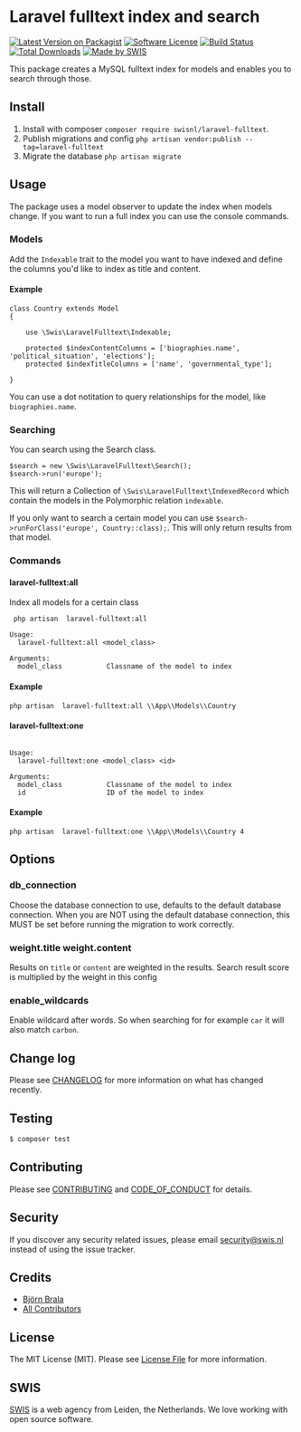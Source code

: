 # Laravel fulltext index and search

[![Latest Version on Packagist][ico-version]][link-packagist]
[![Software License][ico-license]](LICENSE.md)
[![Build Status][ico-travis]][link-travis]
[![Total Downloads][ico-downloads]][link-downloads]
[![Made by SWIS][ico-swis]][link-swis]

This package creates a MySQL fulltext index for models and enables you to search through those.

## Install

1. Install with composer ``composer require swisnl/laravel-fulltext``.
2. Publish migrations and config ``php artisan vendor:publish --tag=laravel-fulltext``
3. Migrate the database ``php artisan migrate``


## Usage

The package uses a model observer to update the index when models change. If you want to run a full index you can use the console commands.

### Models

Add the ``Indexable`` trait to the model you want to have indexed and define the columns you'd like to index as title and content.

#### Example
```
class Country extends Model
{

    use \Swis\LaravelFulltext\Indexable;

    protected $indexContentColumns = ['biographies.name', 'political_situation', 'elections'];
    protected $indexTitleColumns = ['name', 'governmental_type'];

}
```

You can use a dot notitation to query relationships for the model, like ``biographies.name``.


### Searching 

You can search using the Search class.

```
$search = new \Swis\LaravelFulltext\Search();
$search->run('europe');
```

This will return a Collection of ``\Swis\LaravelFulltext\IndexedRecord`` which contain the models in the Polymorphic relation ``indexable``.

If you only want to search a certain model you can use ``$search->runForClass('europe', Country::class);``. This will only return results from that model.


### Commands


#### laravel-fulltext:all

Index all models for a certain class
```
 php artisan  laravel-fulltext:all
 
Usage:
  laravel-fulltext:all <model_class>

Arguments:
  model_class           Classname of the model to index

```

#### Example

``php artisan  laravel-fulltext:all \\App\\Models\\Country``

#### laravel-fulltext:one

```

Usage:
  laravel-fulltext:one <model_class> <id>

Arguments:
  model_class           Classname of the model to index
  id                    ID of the model to index

```

#### Example

`` php artisan  laravel-fulltext:one \\App\\Models\\Country 4 ``


## Options

### db_connection

Choose the database connection to use, defaults to the default database connection. When you are NOT using the default database connection, this MUST be set before running the migration to work correctly.

### weight.title weight.content

Results on ``title`` or ``content`` are weighted in the results. Search result score is multiplied by the weight in this config 

### enable_wildcards

Enable wildcard after words. So when searching for for example  ``car`` it will also match ``carbon``. 

## Change log

Please see [CHANGELOG](CHANGELOG.md) for more information on what has changed recently.

## Testing

``` bash
$ composer test
```

## Contributing

Please see [CONTRIBUTING](CONTRIBUTING.md) and [CODE_OF_CONDUCT](CODE_OF_CONDUCT.md) for details.

## Security

If you discover any security related issues, please email security@swis.nl instead of using the issue tracker.

## Credits

- [Björn Brala][link-author]
- [All Contributors][link-contributors]

## License

The MIT License (MIT). Please see [License File](LICENSE.md) for more information.

## SWIS

[SWIS][link-swis] is a web agency from Leiden, the Netherlands. We love working with open source software.

[ico-version]: https://img.shields.io/packagist/v/swisnl/laravel-fulltext.svg?style=flat-square
[ico-license]: https://img.shields.io/badge/license-MIT-brightgreen.svg?style=flat-square
[ico-travis]: https://img.shields.io/travis/swisnl/laravel-fulltext/master.svg?style=flat-square
[ico-downloads]: https://img.shields.io/packagist/dt/swisnl/laravel-fulltext.svg?style=flat-square
[ico-swis]: https://img.shields.io/badge/%F0%9F%9A%80-made%20by%20SWIS-%23D9021B.svg?style=flat-square

[link-packagist]: https://packagist.org/packages/swisnl/laravel-fulltext
[link-travis]: https://travis-ci.org/swisnl/laravel-fulltext
[link-downloads]: https://packagist.org/packages/swisnl/laravel-fulltext
[link-author]: https://github.com/swisnl
[link-contributors]: ../../contributors
[link-swis]: https://www.swis.nl

